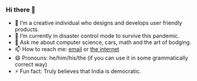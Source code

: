 ### Hi there 👋

- 🔭 I’m a creative individual who designs and develops user friendly products.
- 🌱 I’m currently in disaster control mode to survive this pandemic.
- 💬 Ask me about computer science, cars, math and the art of bodging.
- 📫 How to reach me: [email](mailto:sbenstewart@gmail.com) or [the internet](https://sbenstewart.in/)
- 😄 Pronouns: he/him/his/the (if you can use it in some grammatically correct way)
- ⚡ Fun fact: Truly believes that India is democratic.
